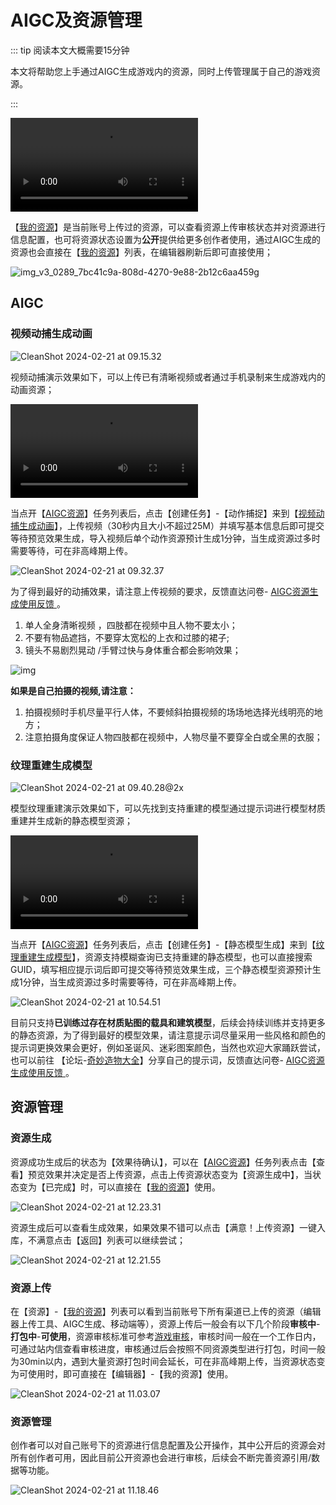 # AIGC及资源管理

::: tip 阅读本文大概需要15分钟

本文将帮助您上手通过AIGC生成游戏内的资源，同时上传管理属于自己的游戏资源。

::: 

<video controls src="https://cdn.233xyx.com/online/CHlJqFLqDkZT1708476811380.mp4"></video>

【[我的资源](https://portal.ark.online/#/admin/resources-manage)】是当前账号上传过的资源，可以查看资源上传审核状态并对资源进行信息配置，也可将资源状态设置为**公开**提供给更多创作者使用，通过AIGC生成的资源也会直接在【[我的资源](https://portal.ark.online/#/admin/resources-manage)】列表，在编辑器刷新后即可直接使用；

![img_v3_0289_7bc41c9a-808d-4270-9e88-2b12c6aa459g](https://arkimg.ark.online/img_v3_0289_7bc41c9a-808d-4270-9e88-2b12c6aa459g.jpg)

## AIGC

### 视频动捕生成动画

![CleanShot 2024-02-21 at 09.15.32](https://arkimg.ark.online/CleanShot%202024-02-21%20at%2009.15.32.png)

视频动捕演示效果如下，可以上传已有清晰视频或者通过手机录制来生成游戏内的动画资源；

<video controls src="https://cdn.233xyx.com/online/RTRrE7t71bxi1708478282936.mp4"></video>

当点开【[AIGC资源](https://portal.ark.online/#/admin/ai-explore)】任务列表后，点击【创建任务】-【动作捕捉】来到【[视频动捕生成动画](https://portal.ark.online/#/admin/motion-capture)】，上传视频（30秒内且大小不超过25M）并填写基本信息后即可提交等待预览效果生成，导入视频后单个动作资源预计生成1分钟，当生成资源过多时需要等待，可在非高峰期上传。

![CleanShot 2024-02-21 at 09.32.37](https://arkimg.ark.online/CleanShot%202024-02-21%20at%2009.32.37.png)

为了得到最好的动捕效果，请注意上传视频的要求，反馈直达问卷- [ AIGC资源生成使用反馈 ](https://meta.feishu.cn/share/base/form/shrcnFvsMrxy8xnL9IdKzkrPyE8) 。

1. 单人全身清晰视频 ，四肢都在视频中且人物不要太小； 
2. 不要有物品遮挡，不要穿太宽松的上衣和过膝的裙子; 
3. 镜头不易剧烈晃动 /手臂过快与身体重合都会影响效果； 

![img](https://arkimg.ark.online/20240220-172403.jpg)

**如果是自己拍摄的视频,请注意：**

1. 拍摄视频时手机尽量平行人体，不要倾斜拍摄视频的场场地选择光线明亮的地方； 
2. 注意拍摄角度保证人物四肢都在视频中，人物尽量不要穿全白或全黑的衣服； 

### 纹理重建生成模型

![CleanShot 2024-02-21 at 09.40.28@2x](https://arkimg.ark.online/CleanShot%202024-02-21%20at%2009.40.28@2x.png)

模型纹理重建演示效果如下，可以先找到支持重建的模型通过提示词进行模型材质重建并生成新的静态模型资源；

<video controls src="https://cdn.233xyx.com/online/BSjBLPqp0Fbr1708489062768.mp4"></video>

当点开【[AIGC资源](https://portal.ark.online/#/admin/ai-explore)】任务列表后，点击【创建任务】-【静态模型生成】来到【[纹理重建生成模型](https://portal.ark.online/#/admin/static-model-generation)】，资源支持模糊查询已支持重建的静态模型，也可以直接搜索GUID，填写相应提示词后即可提交等待预览效果生成，三个静态模型资源预计生成1分钟，当生成资源过多时需要等待，可在非高峰期上传。

![CleanShot 2024-02-21 at 10.54.51](https://arkimg.ark.online/CleanShot%202024-02-21%20at%2010.54.51.png)

目前只支持**已训练过存在材质贴图的载具和建筑模型**，后续会持续训练并支持更多的静态资源，为了得到最好的模型效果，请注意提示词尽量采用一些风格和颜色的提示词更换效果会更好，例如圣诞风、迷彩图案颜色，当然也欢迎大家踊跃尝试，也可以前往 【论坛-[奇妙造物大全](https://forum.ark.online/forum.php?mod=forumdisplay&fid=39)】分享自己的提示词，反馈直达问卷- [AIGC资源生成使用反馈 ](https://meta.feishu.cn/share/base/form/shrcnFvsMrxy8xnL9IdKzkrPyE8)。

## 资源管理

### 资源生成

资源成功生成后的状态为【效果待确认】，可以在【[AIGC资源](https://portal.ark。online/#/admin/ai-explore)】任务列表点击【查看】预览效果并决定是否上传资源，点击上传资源状态变为【资源生成中】，当状态变为【已完成】时，可以直接在【[我的资源](https://portal.ark.online/#/admin/resources-manage)】使用。

![CleanShot 2024-02-21 at 12.23.31](https://arkimg.ark.online/CleanShot%202024-02-21%20at%2012.23.31.png)

资源生成后可以查看生成效果，如果效果不错可以点击【满意！上传资源】一键入库，不满意点击【返回】列表可以继续尝试；

![CleanShot 2024-02-21 at 12.21.55](https://arkimg.ark.online/CleanShot%202024-02-21%20at%2012.21.55.png)

### 资源上传

在【资源】-【[我的资源](https://portal.ark.online/#/admin/resources-manage)】列表可以看到当前账号下所有渠道已上传的资源（编辑器上传工具、AIGC生成、移动端等），资源上传后一般会有以下几个阶段**审核中**-**打包中**-**可使用**，资源审核标准可参考[游戏审核](https://docs.ark.online/CreatorPortal/Publishing&Managing.html#%E6%B8%B8%E6%88%8F%E5%AE%A1%E6%A0%B8)，审核时间一般在一个工作日内，可通过站内信查看审核进度，审核通过后会按照不同资源类型进行打包，时间一般为30min以内，遇到大量资源打包时间会延长，可在非高峰期上传，当资源状态变为可使用时，即可直接在【编辑器】-【我的资源】使用。

![CleanShot 2024-02-21 at 11.03.07](https://arkimg.ark.online/CleanShot%202024-02-21%20at%2011.03.07.png)

### 资源管理

创作者可以对自己账号下的资源进行信息配置及公开操作，其中公开后的资源会对所有创作者可用，因此目前公开资源也会进行审核，后续会不断完善资源引用/数据等功能。

![CleanShot 2024-02-21 at 11.18.46](https://arkimg.ark.online/CleanShot%202024-02-21%20at%2011.18.46.png)
